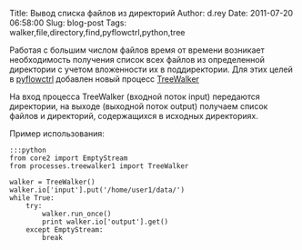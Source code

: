 Title: Вывод списка файлов из директорий
Author: d.rey
Date: 2011-07-20 06:58:00
Slug: blog-post
Tags: walker,file,directory,find,pyflowctrl,python,tree

Работая с большим числом файлов время от времени возникает необходимость получения список всех файлов из определенной директории с учетом вложенности их в поддиректории. Для этих целей в [pyflowctrl](http://code.google.com/p/sources-ownport/source/browse/pyflowctrl) добавлен новый процесс [TreeWalker](http://code.google.com/p/sources-ownport/source/browse/pyflowctrl/processes/treewalker1.py)

На вход процесса TreeWalker (входной поток input) передаются директории, на выходе (выходной поток output) получаем список файлов и директорий, содержащихся в исходных директориях.

Пример использования: 

    :::python
    from core2 import EmptyStream
    from processes.treewalker1 import TreeWalker
    
    walker = TreeWalker()
    walker.io['input'].put('/home/user1/data/')
    while True:
        try:
            walker.run_once()
            print walker.io['output'].get()
        except EmptyStream:
            break
